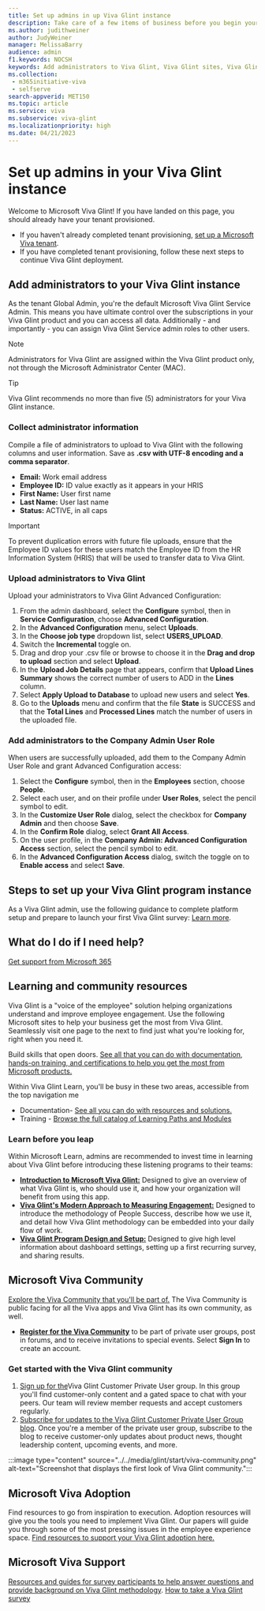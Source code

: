 ```yaml
---
title: Set up admins in up Viva Glint instance
description: Take care of a few items of business before you begin your first Viva Glint program journey.
ms.author: judithweiner
author: JudyWeiner
manager: MelissaBarry
audience: admin
f1.keywords: NOCSH
keywords: Add administrators to Viva Glint, Viva Glint sites, Viva Glint learning paths and modules, training
ms.collection: 
 - m365initiative-viva
 - selfserve
search-appverid: MET150
ms.topic: article
ms.service: viva
ms.subservice: viva-glint
ms.localizationpriority: high
ms.date: 04/21/2023
---
```


# Set up admins in your Viva Glint instance

Welcome to Microsoft Viva Glint! If you have landed on this page, you should already have your tenant provisioned.

- If you haven't already completed tenant provisioning, [set up a Microsoft Viva tenant](viva-glint-tenant-provision.md).
- If you have completed tenant provisioning, follow these next steps to continue Viva Glint deployment.

## Add administrators to your Viva Glint instance

As the tenant Global Admin, you're the default Microsoft Viva Glint Service Admin. This means you have ultimate control over the subscriptions in your Viva Glint product and you can access all data. Additionally - and importantly - you can assign Viva Glint Service admin roles to other users.

> [!NOTE]
> Administrators for Viva Glint are assigned within the Viva Glint product only, not through the Microsoft Administrator Center (MAC).

> [!TIP]
> Viva Glint recommends no more than five (5) administrators for your Viva Glint instance.

### Collect administrator information

Compile a file of administrators to upload to Viva Glint with the following columns and user information. Save as **.csv with UTF-8 encoding and a comma separator**.

- **Email:** Work email address
- **Employee ID:** ID value exactly as it appears in your HRIS
- **First Name:** User first name
- **Last Name:** User last name
- **Status:** ACTIVE, in all caps

> [!IMPORTANT]
> To prevent duplication errors with future file uploads, ensure that the Employee ID values for these users match the Employee ID from the HR Information System (HRIS) that will be used to transfer data to Viva Glint. 

### Upload administrators to Viva Glint

Upload your administrators to Viva Glint Advanced Configuration:

1. From the admin dashboard, select the **Configure** symbol, then in **Service Configuration**, choose **Advanced Configuration**.
1. In the **Advanced Configuration** menu, select **Uploads**.
1. In the **Choose job type** dropdown list, select **USERS_UPLOAD**.
1. Switch the **Incremental** toggle on.
1. Drag and drop your .csv file or browse to choose it in the **Drag and drop to upload** section and select **Upload**.
1. In the **Upload Job Details** page that appears, confirm that **Upload Lines Summary** shows the correct number of users to ADD in the **Lines** column.
1. Select **Apply Upload to Database** to upload new users and select **Yes**.
1. Go to the **Uploads** menu and confirm that the file **State** is SUCCESS and that the **Total Lines** and **Processed Lines** match the number of users in the uploaded file.

### Add administrators to the Company Admin User Role

When users are successfully uploaded, add them to the Company Admin User Role and grant Advanced Configuration access:

1. Select the **Configure** symbol, then in the **Employees** section, choose **People**.
1. Select each user, and on their profile under **User Roles**, select the pencil symbol to edit.
1. In the **Customize User Role** dialog, select the checkbox for **Company Admin** and then choose **Save**.
1. In the **Confirm Role** dialog, select **Grant All Access**.
1. On the user profile, in the **Company Admin: Advanced Configuration Access** section, select the pencil symbol to edit.
1. In the **Advanced Configuration Access** dialog, switch the toggle on to **Enable access** and select **Save**.

## Steps to set up your Viva Glint program instance

As a Viva Glint admin, use the following guidance to complete platform setup and prepare to launch your first Viva Glint survey: [Learn more](https://go.microsoft.com/fwlink/?linkid=2240651).

## What do I do if I need help?

[Get support from Microsoft 365](/microsoft-365/admin/get-help-support?view=o365-worldwide&preserve-view=true)

## Learning and community resources

Viva Glint is a "voice of the employee" solution helping organizations understand and improve employee engagement. Use the following Microsoft sites to help your business get the most from Viva Glint. Seamlessly visit one page to the next to find just what you're looking for, right when you need it.

Build skills that open doors. [See all that you can do with documentation, hands-on training, and certifications to help you get the most from Microsoft products.](https://learn.microsoft.com)

Within Viva Glint Learn, you'll be busy in these two areas, accessible from the top navigation me

- Documentation- [See all you can do with resources and solutions.](https://go.microsoft.com/fwlink/?linkid=2230911)
- Training - [Browse the full catalog of Learning Paths and Modules](/training/browse/?terms=glint)

### Learn before you leap

Within Microsoft Learn, admins are recommended to invest time in learning about Viva Glint before introducing these listening programs to their teams:

- [**Introduction to Microsoft Viva Glint:**](https://go.microsoft.com/fwlink/?linkid=2238926) Designed to give an overview of what Viva Glint is, who should use it, and how your organization will benefit from using this app.
- [**Viva Glint's Modern Approach to Measuring Engagement:**](https://go.microsoft.com/fwlink/?linkid=2239110) Designed to introduce the methodology of People Success, describe how we use it, and detail how Viva Glint methodology can be embedded into your daily flow of work.
- [**Viva Glint Program Design and Setup:**](https://go.microsoft.com/fwlink/?linkid=2238496) Designed to give high level information about dashboard settings, setting up a first recurring survey, and sharing results.

## Microsoft Viva Community

[Explore the Viva Community that you'll be part of.](https://techcommunity.microsoft.com/t5/welcome-to-the-microsoft-viva/ct-p/Microsoft-Viva) The Viva Community is public facing for all the Viva apps and Viva Glint has its own community, as well.

- [**Register for the Viva Community**](https://techcommunity.microsoft.com/t5/getting-started/getting-started-on-the-tech-community/ta-p/3512627) to be part of private user groups, post in forums, and to receive invitations to special events. Select **Sign In** to create an account.

### Get started with the Viva Glint community

1. [Sign up for the](https://techcommunity.microsoft.com/t5/viva-glint-customer-user-group/gh-p/Viva_Glint_Customer_User_Group)Viva Glint Customer Private User group. In this group you'll find customer-only content and a gated space to chat with your peers. Our team will review member requests and accept customers regularly.
2. [Subscribe for updates to the Viva Glint Customer Private User Group blog](https://techcommunity.microsoft.com/t5/viva-glint-customer-user-group/bg-p/Viva_Glint_Customer_User_Groupblog-board). Once you're a member of the private user group, subscribe to the blog to receive customer-only updates about product news, thought leadership content, upcoming events, and more.

:::image type="content" source="../../media/glint/start/viva-community.png" alt-text="Screenshot that displays the first look of Viva Glint community.":::

## Microsoft Viva Adoption

Find resources to go from inspiration to execution. Adoption resources will give you the tools you need to implement Viva Glint. Our papers will guide you through some of the most pressing issues in the employee experience space. [Find resources to support your Viva Glint adoption here.](https://adoption.microsoft.com/viva/glint/)

## Microsoft Viva Support

[Resources and guides for survey participants to help answer questions and provide background on Viva Glint methodology](https://go.microsoft.com/fwlink/?linkid=2239301).
[How to take a Viva Glint survey](https://support.microsoft.com/en-us/topic/how-to-take-a-viva-glint-survey-6691b3c7-d7f4-48f5-a69f-d1fe5ce528a5)
